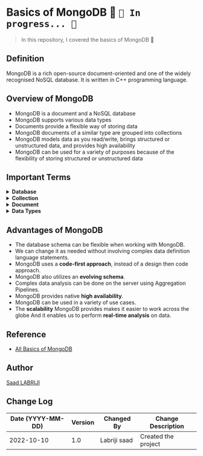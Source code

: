 # Basics of MongoDB 🥭 `🚧 In progress... 🚧`
>In this repository, I covered the basics of MongoDB 🥭


## Definition 
MongoDB is a rich open-source document-oriented and one of the widely recognised NoSQL database. It is written in C++ programming language.


## Overview of MongoDB 
- MongoDB is a document and a NoSQL database
- MongoDB supports various data types 
- Documents provide a flexible way of storing data 
- MongoDB documents of a similar type are grouped into collections 
- MongoDB models data as you read/write, brings structured or unstructured data, and provides high availability 
- MongoDB can be used for a variety of purposes because of the flexibility of storing structured or unstructured data


## Important Terms

<details>
<summary><b>Database</b></summary>
Database is a physical container for collections. Each database gets its own set of files on the file system. A single MongoDB server typically has multiple databases.
</details>

<details>
<summary><b>Collection</b></summary>
Collection is a group of documents and is similar to an RDBMS table. A collection exists within a single database. Collections do not enforce a schema. Documents within a collection can have different fields.
</details>


<details>
<summary><b>Document</b></summary>
A document is a set of key-value pairs. Documents have dynamic schema. Dynamic schema means that documents in the same collection do not need to have the same set of fields or structure, and common fields in a collection’s documents may hold different types of data.
</details>

<details>
<summary><b>Data Types</b></summary>

MongoDB supports many datatypes such as:

- String − This is the most commonly used datatype to store the data. String in MongoDB must be UTF-8 valid.
- Integer − This type is used to store a numerical value. Integer can be 32 bit or 64 bit depending upon your server.
- Boolean − This type is used to store a boolean (true/ false) value.
- Double − This type is used to store floating point values.
- Min/ Max keys − This type is used to compare a value against the lowest and highest BSON elements.
- Arrays − This type is used to store arrays or list or multiple values into one key.
- Timestamp − ctimestamp. This can be handy for recording when a document has been modified or added.
- Object − This datatype is used for embedded documents.
- Null − This type is used to store a Null value.
- Symbol − This datatype is used identically to a string; however, it’s generally reserved for languages that use a specific symbol type.
- Date − This datatype is used to store the current date or time in UNIX time format. You can specify your own date time by creating object of Date and passing day, month, year into it.
- Object ID − This datatype is used to store the document’s ID.
- Binary data − This datatype is used to store binary data.
- Code − This datatype is used to store JavaScript code into the document.
- Regular expression − This datatype is used to store regular expression.
</details>




## Advantages of MongoDB

- The database schema can be flexible when working with MongoDB. 
- We can change it as needed without involving complex data definition language statements. 
- MongoDB uses a **code-first approach**, instead of a design then code approach. 
- MongoDB also utilizes an **evolving schema**. 
- Complex data analysis can be done on the server using Aggregation Pipelines. 
- MongoDB provides native **high availability**.
- MongoDB can be used in a variety of use cases.
- The **scalability** MongoDB provides makes it easier to work across the globe And it enables us to perform **real-time analysis** on data.














## Reference
- [All Basics of MongoDB](https://medium.com/nerd-for-tech/all-basics-of-mongodb-in-10-minutes-baddaf6b6625)





## Author
<a href="https://www.linkedin.com/in/labrijisaad/" target="_blank">Saad LABRIJI</a>


## Change Log
| Date (YYYY-MM-DD) | Version | Changed By    | Change Description                                 |
| ----------------- | ------- | ------------- | -------------------------------------------------- |
| 2022-10-10        | 1.0     | Labriji saad  | Created the project                                |



